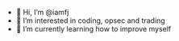 - 👋 Hi, I’m @iamfj
- 👀 I’m interested in coding, opsec and trading
- 🌱 I’m currently learning how to improve myself

<!---
iamfj/iamfj is a ✨ special ✨ repository because its `README.md` (this file) appears on your GitHub profile.
You can click the Preview link to take a look at your changes.
--->
